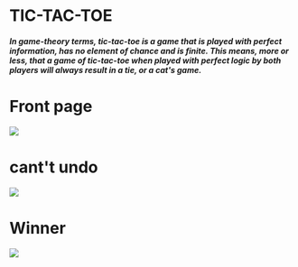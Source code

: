 # TIC-TAC-TOE

<h5>In game-theory terms, tic-tac-toe is a game that is played with perfect information, has no element of chance and is finite. This means, more or less, that a game of tic-tac-toe when played with perfect logic by both players will always result in a tie, or a cat's game.</h5>

<h1>Front page</h1>
<img src="https://user-images.githubusercontent.com/97525857/171873457-caf8f2ab-9761-4567-9287-59053c2ce521.png" />


<h1>cant't undo</h1>
<img src="https://user-images.githubusercontent.com/97525857/171873493-d1df59cc-5508-498c-a432-c17ef521539b.png" />


<h1>Winner</h1>
<img src="https://user-images.githubusercontent.com/97525857/171873528-48a7e81b-478f-47f0-8700-07c595567180.png" />
